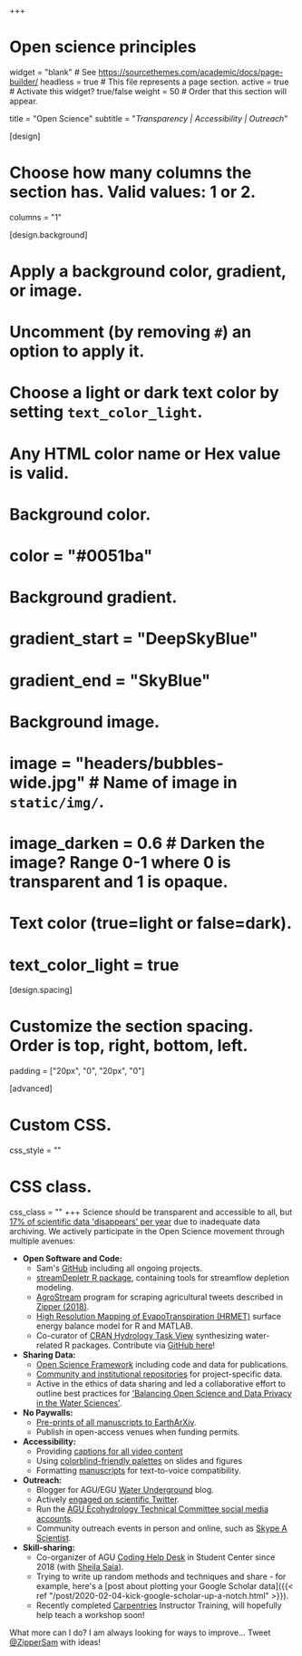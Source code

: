 +++
# Open science principles

widget = "blank"  # See https://sourcethemes.com/academic/docs/page-builder/
headless = true # This file represents a page section.
active = true  # Activate this widget? true/false
weight = 50  # Order that this section will appear.

title = "Open Science"
subtitle = "*Transparency | Accessibility | Outreach*"

[design]
  # Choose how many columns the section has. Valid values: 1 or 2.
  columns = "1"

[design.background]
  # Apply a background color, gradient, or image.
  #   Uncomment (by removing `#`) an option to apply it.
  #   Choose a light or dark text color by setting `text_color_light`.
  #   Any HTML color name or Hex value is valid.

  # Background color.
  # color = "#0051ba"
  
  # Background gradient.
  # gradient_start = "DeepSkyBlue"
  # gradient_end = "SkyBlue"
  
  # Background image.
  # image = "headers/bubbles-wide.jpg"  # Name of image in `static/img/`.
  # image_darken = 0.6  # Darken the image? Range 0-1 where 0 is transparent and 1 is opaque.

  # Text color (true=light or false=dark).
  # text_color_light = true

[design.spacing]
  # Customize the section spacing. Order is top, right, bottom, left.
  padding = ["20px", "0", "20px", "0"]

[advanced]
 # Custom CSS. 
 css_style = ""
 
 # CSS class.
 css_class = ""
+++
Science should be transparent and accessible to all, but [17% of scientific data 'disappears' per year](https://www.sciencedirect.com/science/article/pii/S0960982213014000) due to inadequate data archiving. We actively participate in the Open Science movement through multiple avenues:
 - **Open Software and Code:** 
   - Sam's [GitHub](https://www.github.com/samzipper) including all ongoing projects.
   - [streamDepletr R package](https://cran.r-project.org/package=streamDepletr), containing tools for streamflow depletion modeling.
   - [AgroStream](https://github.com/samzipper/AgroStream) program for scraping agricultural tweets described in [Zipper (2018)](https://dl.sciencesocieties.org/publications/aj/articles/110/1/349).
   - [High Resolution Mapping of EvapoTranspiration (HRMET)](https://github.com/samzipper/HRMET) surface energy balance model for R and MATLAB.
   - Co-curator of [CRAN Hydrology Task View](https://cran.r-project.org/web/views/Hydrology.html) synthesizing water-related R packages. Contribute via [GitHub here](https://github.com/ropensci/Hydrology/)!
 - **Sharing Data:** 
   - [Open Science Framework](https://osf.io/jx68u/) including code and data for publications.
   - [Community and institutional repositories](https://lter.limnology.wisc.edu/data?combine=&field_data_set_core_areas_target_id=All&field_data_set_ntl_themes_target_id=All&family_name=Samuel+C.+Zipper) for project-specific data.
   - Active in the ethics of data sharing and led a collaborative effort to outline best practices for ['Balancing Open Science and Data Privacy in the Water Sciences'](https://agupubs.onlinelibrary.wiley.com/doi/abs/10.1029/2019WR025080).
 - **No Paywalls:** 
   - [Pre-prints of all manuscripts to EarthArXiv](https://osf.io/jx68u/).
   - Publish in open-access venues when funding permits.
 - **Accessibility:** 
   - Providing [captions for all video content](https://www.youtube.com/watch?v=DaTFs6VEpTU)
   - Using [colorblind-friendly palettes](https://sashat.me/2017/01/11/list-of-20-simple-distinct-colors/) on slides and figures
   - Formatting [manuscripts](https://osf.io/jx68u/) for text-to-voice compatibility.
 - **Outreach:** 
   - Blogger for AGU/EGU [Water Underground](https://blogs.agu.org/waterunderground/) blog.
   - Actively [engaged on scientific Twitter](https://www.twitter.com/ZipperSam).
   - Run the [AGU Ecohydrology Technical Committee social media accounts](https://twitter.com/AGUecohydro).
   - Community outreach events in person and online, such as [Skype A Scientist](https://www.skypeascientist.com/).
 - **Skill-sharing:** 
   - Co-organizer of AGU [Coding Help Desk](https://github.com/sheilasaia/agu-2019-coding-help-desk) in Student Center since 2018 (with [Sheila Saia](https://github.com/sheilasaia/agu-2019-coding-help-desk)).
   - Trying to write up random methods and techniques and share - for example, here's a [post about plotting your Google Scholar data]({{< ref "/post/2020-02-04-kick-google-scholar-up-a-notch.html" >}}).
   - Recently completed [Carpentries](https://carpentries.org/) Instructor Training, will hopefully help teach a workshop soon!

What more can I do? I am always looking for ways to improve... Tweet [@ZipperSam](https://www.twitter.com/ZipperSam) with ideas!